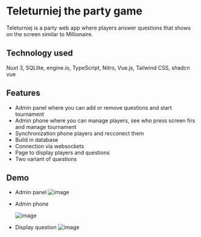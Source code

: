 
# Teleturniej the party game

Teleturniej is a party web app where players answer questions that shows on the screen similar to Millionaire.

## Technology used
Nuxt 3, SQLlite, engine.io, TypeScript, Nitro, Vue.js, Tailwind CSS, shadcn vue


## Features

- Admin panel where you can add or remove questions and start tournament
- Admin phone where you can manage players, see who press screen firs and manage tournament
- Synchronization phone players and recconect them
- Build in database
- Connection via websockets
- Page to display players and questions
- Two variant of questions

## Demo

- Admin panel 
![image](https://github.com/user-attachments/assets/091885c3-6cd6-4b77-82aa-b4eba2bacceb)

- Admin phone
  
  ![image](https://github.com/user-attachments/assets/363093f7-0199-4c3a-952f-b596a4753dae)

- Display question
  ![image](https://github.com/user-attachments/assets/83e7b087-4ed3-49e6-bbf7-265450833842)

    

